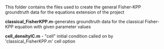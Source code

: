 This folder contains the files used to create the general Fisher-KPP groundtruth data for the equations extension of the project

**classical_FisherKPP.m**-generates groundtruth data for the classical Fisher-KPP equation with given parameter values

**cell_densityIC.m** - "cell" initial condition called on by 'classical_FisherKPP.m' cell option

